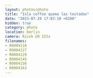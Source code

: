 ```yaml
---
layout: photos/photo
title: "Isla coffee quema las tostadas"
date: "2023-07-29 17:03:10 +0200"
hidden: true
category: photo
location: berlin
camera: Ricoh GR IIIx
filenames: 
- R0004118
- R0004127
- R0004129
- R0004149
- R0004150
- R0004163
---
```



